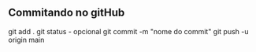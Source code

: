 ## Commitando no gitHub

git add .
git status - opcional
git commit -m "nome do commit"
git push -u origin main

